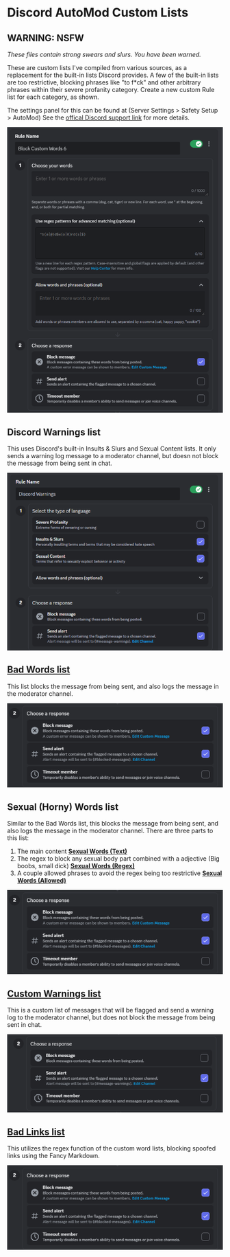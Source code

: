 # Discord AutoMod Custom Lists
## WARNING: NSFW
*These files contain strong swears and slurs. You have been warned.*

These are custom lists I've compiled from various sources, as a replacement for the built-in lists Discord provides. A few of the built-in lists are too restrictive, blocking phrases like "to f\*ck" and other arbitrary phrases within their severe profanity category. Create a new custom Rule list for each category, as shown. 

The settings panel for this can be found at (Server Settings > Safety Setup > AutoMod) See the [offical Discord support link](https://support.discord.com/hc/en-us/articles/4421269296535-AutoMod-FAQ) for more details.

![A screenshot of the Discord UI when creating a new custom AutoMod Rule.](https://github.com/natep-tech/DiscordAutoMod/blob/022d9adb38ad0a10103073c95200f3a650f0b5d6/Guide.png)


## Discord Warnings list
This uses Discord's built-in Insults & Slurs and Sexual Content lists. It only sends a warning log message to a moderator channel, but doesn not block the message from being sent in chat.

![A screenshot of the Discord UI displaying the settings for the default Discord Warning list.](https://github.com/natep-tech/DiscordAutoMod/blob/022d9adb38ad0a10103073c95200f3a650f0b5d6/DiscordWarnings.png)


## [Bad Words list](https://github.com/natep-tech/DiscordAutoMod/blob/022d9adb38ad0a10103073c95200f3a650f0b5d6/Lists/Bad%20Words.txt)
This list blocks the message from being sent, and also logs the message in the moderator channel.

![A screenshot of the Discord UI displaying the settings for a blocked list.](https://github.com/natep-tech/DiscordAutoMod/blob/022d9adb38ad0a10103073c95200f3a650f0b5d6/Blocked.png)


## Sexual (Horny) Words list
Similar to the Bad Words list, this blocks the message from being sent, and also logs the message in the moderator channel. There are three parts to this list:
1. The main content [__Sexual Words (Text)__](https://github.com/natep-tech/DiscordAutoMod/blob/022d9adb38ad0a10103073c95200f3a650f0b5d6/Lists/Sexual%20Words%20(Text).txt)
2. The regex to block any sexual body part combined with a adjective (Big boobs, small dick) [__Sexual Words (Regex)__](https://github.com/natep-tech/DiscordAutoMod/blob/022d9adb38ad0a10103073c95200f3a650f0b5d6/Lists/Sexual%20Words%20(Rexex).txt)
3. A couple allowed phrases to avoid the regex being too restrictive [__Sexual Words (Allowed)__](https://github.com/natep-tech/DiscordAutoMod/blob/022d9adb38ad0a10103073c95200f3a650f0b5d6/Lists/Sexual%20Words%20(Allowed).txt)

![A screenshot of the Discord UI displaying the settings for a blocked list.](https://github.com/natep-tech/DiscordAutoMod/blob/022d9adb38ad0a10103073c95200f3a650f0b5d6/Blocked.png)


## [Custom Warnings list](https://github.com/natep-tech/DiscordAutoMod/blob/022d9adb38ad0a10103073c95200f3a650f0b5d6/Lists/Custom%20Warnings.txt)
This is a custom list of messages that will be flagged and send a warning log to the moderator channel, but does not block the message from being sent in chat.

![A screenshot of the Discord UI displaying the settings for a warning list.](https://github.com/natep-tech/DiscordAutoMod/blob/022d9adb38ad0a10103073c95200f3a650f0b5d6/Warnings.png)


## [Bad Links list](https://github.com/natep-tech/DiscordAutoMod/blob/022d9adb38ad0a10103073c95200f3a650f0b5d6/Lists/Bad%20Links.txt)
This utilizes the regex function of the custom word lists, blocking spoofed links using the Fancy Markdown.

![A screenshot of the Discord UI displaying the settings for a blocked list.](https://github.com/natep-tech/DiscordAutoMod/blob/022d9adb38ad0a10103073c95200f3a650f0b5d6/Blocked.png)
